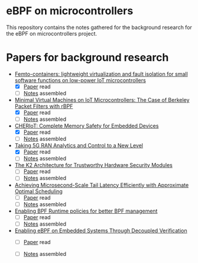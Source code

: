# eBPF on microcontrollers

This repository contains the notes gathered for the background research
for the eBPF on microcontrollers project.

# Papers for background research
- [Femto-containers: lightweight virtualization and fault isolation for small software functions on low-power IoT microcontrollers](https://dl.acm.org/doi/abs/10.1145/3528535.3565242)
  - [x] [Paper](./paper-pdfs/femtocontainers-paper.pdf) read
  - [ ] [Notes](./notes/femtocontainers-paper-notes.md) assembled

- [Minimal Virtual Machines on IoT Microcontrollers: The Case of Berkeley Packet Filters with rBPF](https://arxiv.org/pdf/2011.12047.pdf)
  - [x] [Paper](./paper-pdfs/rBPF-paper.pdf) read
  - [ ] [Notes](./notes/rBPF-paper-notes.md) assembled

- [CHERIoT: Complete Memory Safety for Embedded Devices](https://cheriot.org/papers/2023-micro-cheriot-uarch.pdf)
  - [x] [Paper](./paper-pdfs/cheriot-paper.pdf) read
  - [ ] [Notes](./notes/cheriot-paper-notes.md) assembled

- [Taking 5G RAN Analytics and Control to a New Level](https://www.microsoft.com/en-us/research/uploads/prod/2022/12/mobicom23-final9.pdf)
  - [x] [Paper](./paper-pdfs/mobicom23-final9.pdf) read
  - [ ] [Notes](./notes/5g-ran-analytics-control-paper-notes.md) assembled

- [The K2 Architecture for Trustworthy Hardware Security Modules](https://dl.acm.org/doi/pdf/10.1145/3625275.3625402)
  - [ ] [Paper](./paper-pdfs/k2-architecture.pdf) read
  - [ ] [Notes](./notes/k2-architecture-paper-notes.md) assembled

- [Achieving Microsecond-Scale Tail Latency Efficiently with Approximate Optimal Scheduling](https://dl.acm.org/doi/10.1145/3600006.3613136)
  - [ ] [Paper](./paper-pdfs/microsecond-scale-tail-latency.pdf) read
  - [ ] [Notes](./notes/microsecond-scale-tail-latency-paper-notes.md) assembled

- [Enabling BPF Runtime policies for better BPF management](https://people.cs.vt.edu/djwillia/papers/ebpf23-runtime.pdf)
  - [ ] [Paper](./paper-pdfs/ebpf23-runtime.pdf) read
  - [ ] [Notes](./notes/BPF-runtime-policies-paper-notes.md) assembled

- [Enabling eBPF on Embedded Systems Through Decoupled Verification](https://people.cs.vt.edu/djwillia/papers/ebpf23-decoupled.pdf)
  - [ ] [Paper](./paper-pdfs/ebpf23-decoupled.pdf) read
  - [ ] [Notes](./notes/eBPF-embedded-decoupled-verification-paper-notes.md) assembled


